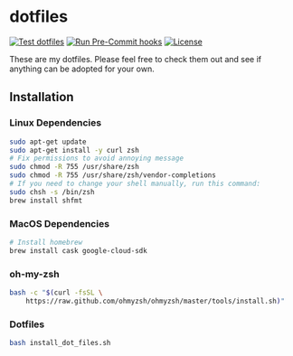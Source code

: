 # dotfiles

[![Test dotfiles](https://github.com/l50/dotfiles/actions/workflows/test.yaml/badge.svg)](https://github.com/l50/dotfiles/actions/workflows/test.yaml)
[![Run Pre-Commit hooks](https://github.com/l50/dotfiles/actions/workflows/pre-commit.yaml/badge.svg)](https://github.com/l50/dotfiles/actions/workflows/pre-commit.yaml)
[![License](https://img.shields.io/github/license/l50/dotfiles?label=license&style=flat&color=blue&logo=github)](https://github.com/l50/dotfiles/blob/master/LICENSE)

These are my dotfiles. Please feel free to check them out
and see if anything can be adopted for your own.

## Installation

### Linux Dependencies

```bash
sudo apt-get update
sudo apt-get install -y curl zsh
# Fix permissions to avoid annoying message
sudo chmod -R 755 /usr/share/zsh
sudo chmod -R 755 /usr/share/zsh/vendor-completions
# If you need to change your shell manually, run this command:
sudo chsh -s /bin/zsh
brew install shfmt
```

### MacOS Dependencies

```bash
# Install homebrew
brew install cask google-cloud-sdk
```

### oh-my-zsh

```bash
bash -c "$(curl -fsSL \
    https://raw.github.com/ohmyzsh/ohmyzsh/master/tools/install.sh)"
```

### Dotfiles

```bash
bash install_dot_files.sh
```
